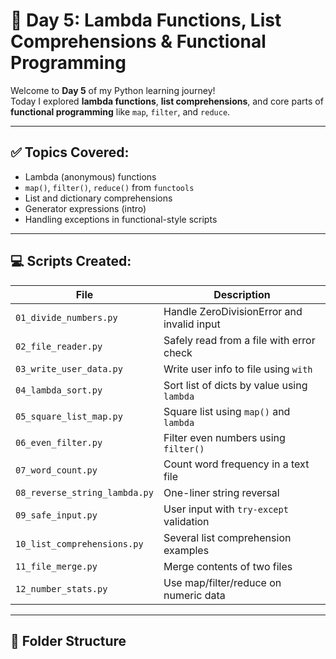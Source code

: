 # 🐍 Day 5: Lambda Functions, List Comprehensions & Functional Programming

Welcome to **Day 5** of my Python learning journey!  
Today I explored **lambda functions**, **list comprehensions**, and core parts of **functional programming** like `map`, `filter`, and `reduce`.

---

## ✅ Topics Covered:
- Lambda (anonymous) functions
- `map()`, `filter()`, `reduce()` from `functools`
- List and dictionary comprehensions
- Generator expressions (intro)
- Handling exceptions in functional-style scripts

---

## 💻 Scripts Created:

| File                             | Description                                               |
|----------------------------------|-----------------------------------------------------------|
| `01_divide_numbers.py`           | Handle ZeroDivisionError and invalid input               |
| `02_file_reader.py`              | Safely read from a file with error check                 |
| `03_write_user_data.py`          | Write user info to file using `with`                     |
| `04_lambda_sort.py`              | Sort list of dicts by value using `lambda`              |
| `05_square_list_map.py`          | Square list using `map()` and `lambda`                  |
| `06_even_filter.py`              | Filter even numbers using `filter()`                    |
| `07_word_count.py`               | Count word frequency in a text file                     |
| `08_reverse_string_lambda.py`    | One-liner string reversal                                |
| `09_safe_input.py`               | User input with `try-except` validation                  |
| `10_list_comprehensions.py`      | Several list comprehension examples                      |
| `11_file_merge.py`               | Merge contents of two files                              |
| `12_number_stats.py`             | Use map/filter/reduce on numeric data                   |

---

## 📂 Folder Structure

